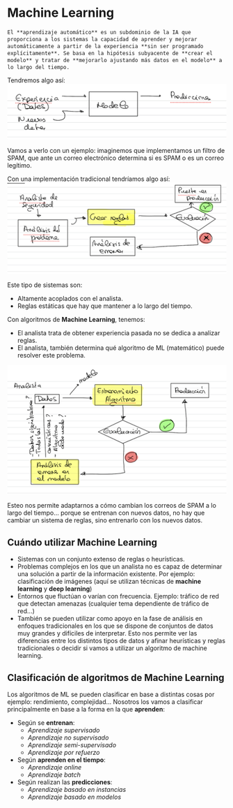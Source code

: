 # Machine Learning

```{note}
El **aprendizaje automático** es un subdominio de la IA que proporciona a los sistemas la capacidad de aprender y mejorar automáticamente a partir de la experiencia **sin ser programado explícitamente**. Se basa en la hipótesis subyacente de **crear el modelo** y tratar de **mejorarlo ajustando más datos en el modelo** a lo largo del tiempo.
```
Tendremos algo así:
![alt text](image.png)

Vamos a verlo con un ejemplo: imaginemos que implementamos un filtro de SPAM, que ante un correo electrónico determina si es SPAM o es un correo legítimo.

Con una implementación tradicional tendríamos algo así:
![alt text](image-1.png)

Este tipo de sistemas son:
- Altamente acoplados con el analista.
- Reglas estáticas que hay que mantener a lo largo del tiempo.

Con algoritmos de **Machine Learning**, tenemos:
- El analista trata de obtener experiencia pasada no se dedica a analizar reglas.
- El analista, también determina qué algoritmo de ML (matemático) puede resolver este problema.

![alt text](image-2.png)

Esteo nos permite adaptarnos a cómo cambian los correos de SPAM a lo largo del tiempo... porque se entrenan con nuevos datos, no hay que cambiar un sistema de reglas, sino entrenarlo con los nuevos datos.

## Cuándo utilizar Machine Learning

- Sistemas con un conjunto extenso de reglas o heurísticas.
- Problemas complejos en los que un analista no es capaz de determinar una solución a partir de la información existente. Por ejemplo: clasificación de imágenes (aquí se utilizan técnicas de **machine learning** y **deep learning**)
- Entornos que fluctúan o varían con frecuencia. Ejemplo: tráfico de red que detectan amenazas (cualquier tema dependiente de tráfico de red...)
- También se pueden utilizar como apoyo en la fase de análisis en enfoques tradicionales en los que se dispone de conjuntos de datos muy grandes y difíciles de interpretar. Esto nos permite ver las diferencias entre los distintos tipos de datos y afinar heurísticas y reglas tradicionales o decidir si vamos a utilizar un algoritmo de machine learning.

## Clasificación de algoritmos de Machine Learning

Los algoritmos de ML se pueden clasificar en base a distintas cosas por ejemplo: rendimiento, complejidad...
Nosotros los vamos a clasificar principalmente en base a la forma en la que **aprenden**:
- Según se **entrenan**:
  - *Aprendizaje supervisado*
  - *Aprendizaje no supervisado*
  - *Aprendizaje semi-supervisado*
  - *Aprendizaje por refuerzo*
- Según **aprenden en el tiempo**:
  - *Aprendizaje online*
  - *Aprendizaje batch*
- Según realizan las **predicciones**:
  - *Aprendizaje basado en instancias*
  - *Aprendizaje basado en modelos*